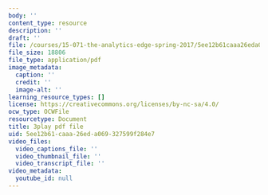 ```yaml
---
body: ''
content_type: resource
description: ''
draft: ''
file: /courses/15-071-the-analytics-edge-spring-2017/5ee12b61caaa26eda069327599f284e7_Mge-sj1UVFM.pdf
file_size: 18806
file_type: application/pdf
image_metadata:
  caption: ''
  credit: ''
  image-alt: ''
learning_resource_types: []
license: https://creativecommons.org/licenses/by-nc-sa/4.0/
ocw_type: OCWFile
resourcetype: Document
title: 3play pdf file
uid: 5ee12b61-caaa-26ed-a069-327599f284e7
video_files:
  video_captions_file: ''
  video_thumbnail_file: ''
  video_transcript_file: ''
video_metadata:
  youtube_id: null
---
```

